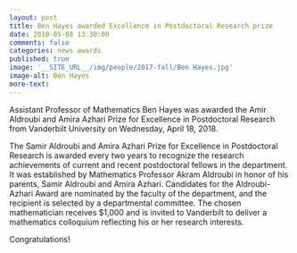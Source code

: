 ```yaml
---
layout: post
title: Ben Hayes awarded Excellence in Postdoctoral Research prize
date: 2018-05-08 13:30:00
comments: false
categories: news awards
published: true
image: '__SITE_URL__/img/people/2017-fall/Ben Hayes.jpg'
image-alt: Ben Hayes
more-text: 
---
```


Assistant Professor of Mathematics Ben Hayes was awarded the Amir Aldroubi and Amira Azhari Prize for Excellence in Postdoctoral Research from Vanderbilt University on Wednesday, April 18, 2018. 

<!--more-->

The Samir Aldroubi and Amira Azhari Prize for Excellence in Postdoctoral Research is awarded every two years to recognize the research achievements of current and recent postdoctoral fellows in the department. It was established by Mathematics Professor Akram Aldroubi in honor of his parents, Samir Aldroubi and Amira Azhari. Candidates for the Aldroubi-Azhari Award are nominated by the faculty of the department, and the recipient is selected by a departmental committee. The chosen mathematician receives $1,000 and is invited to Vanderbilt to deliver a mathematics colloquium reflecting his or her research interests.

Congratulations!
